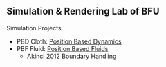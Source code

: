 ## Simulation & Rendering Lab of BFU

Simulation Projects
- PBD Cloth: [Position Based Dynamics](https://github.com/BFU-Graphics/PositionBasedDynamics.git)
- PBF Fluid: [Position Based Fluids](https://github.com/BFU-Graphics/PositionBasedFluids.git)
  - Akinci 2012 Boundary Handling
